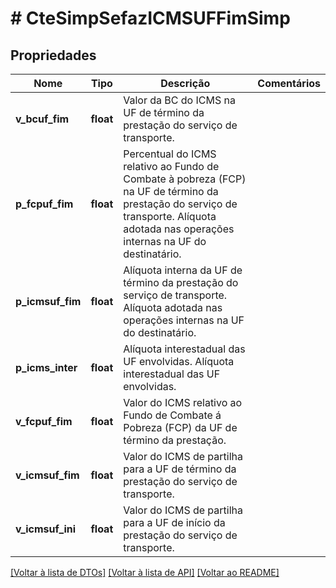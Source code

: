 # # CteSimpSefazICMSUFFimSimp

## Propriedades

Nome | Tipo | Descrição | Comentários
------------ | ------------- | ------------- | -------------
**v_bcuf_fim** | **float** | Valor da BC do ICMS na UF de término da prestação do serviço de transporte. |
**p_fcpuf_fim** | **float** | Percentual do ICMS relativo ao Fundo de Combate à pobreza (FCP) na UF de término da prestação do serviço de transporte.  Alíquota adotada nas operações internas na UF do destinatário. |
**p_icmsuf_fim** | **float** | Alíquota interna da UF de término da prestação do serviço de transporte.  Alíquota adotada nas operações internas na UF do destinatário. |
**p_icms_inter** | **float** | Alíquota interestadual das UF envolvidas.  Alíquota interestadual das UF envolvidas. |
**v_fcpuf_fim** | **float** | Valor do ICMS relativo ao Fundo de Combate á Pobreza (FCP) da UF de término da prestação. |
**v_icmsuf_fim** | **float** | Valor do ICMS de partilha para a UF de término da prestação do serviço de transporte. |
**v_icmsuf_ini** | **float** | Valor do ICMS de partilha para a UF de início da prestação do serviço de transporte. |

[[Voltar à lista de DTOs]](../../README.md#models) [[Voltar à lista de API]](../../README.md#endpoints) [[Voltar ao README]](../../README.md)
